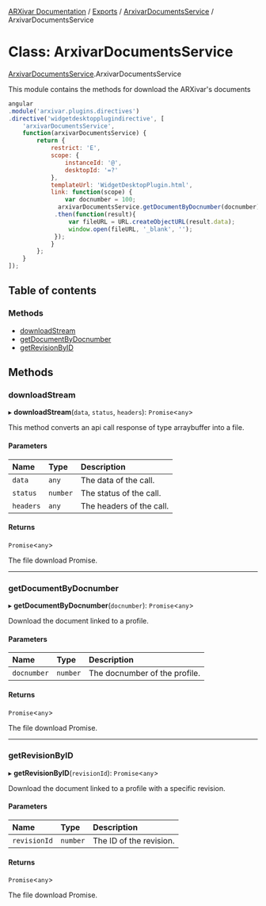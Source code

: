 [ARXivar Documentation](../README.md) / [Exports](../modules.md) / [ArxivarDocumentsService](../modules/ArxivarDocumentsService.md) / ArxivarDocumentsService

# Class: ArxivarDocumentsService

[ArxivarDocumentsService](../modules/ArxivarDocumentsService.md).ArxivarDocumentsService

This module contains the methods for download the ARXivar's documents
```javascript
angular
.module('arxivar.plugins.directives')
.directive('widgetdesktopplugindirective', [
	'arxivarDocumentsService',
	function(arxivarDocumentsService) {
		return {
			restrict: 'E',
			scope: {
				instanceId: '@',
				desktopId: '=?'
			},
			templateUrl: 'WidgetDesktopPlugin.html',
			link: function(scope) {
				var docnumber = 100;
              arxivarDocumentsService.getDocumentByDocnumber(docnumber)
             .then(function(result){
                 var fileURL = URL.createObjectURL(result.data);
                 window.open(fileURL, '_blank', '');
             });
			}
		};
	}
]);
```

## Table of contents

### Methods

- [downloadStream](ArxivarDocumentsService.ArxivarDocumentsService.md#downloadstream)
- [getDocumentByDocnumber](ArxivarDocumentsService.ArxivarDocumentsService.md#getdocumentbydocnumber)
- [getRevisionByID](ArxivarDocumentsService.ArxivarDocumentsService.md#getrevisionbyid)

## Methods

### downloadStream

▸ **downloadStream**(`data`, `status`, `headers`): `Promise`\<`any`\>

This method converts an api call response of type arraybuffer into a file.

#### Parameters

| Name | Type | Description |
| :------ | :------ | :------ |
| `data` | `any` | The data of the call. |
| `status` | `number` | The status of the call. |
| `headers` | `any` | The headers of the call. |

#### Returns

`Promise`\<`any`\>

The file download Promise.

___

### getDocumentByDocnumber

▸ **getDocumentByDocnumber**(`docnumber`): `Promise`\<`any`\>

Download the document linked to a profile.

#### Parameters

| Name | Type | Description |
| :------ | :------ | :------ |
| `docnumber` | `number` | The docnumber of the profile. |

#### Returns

`Promise`\<`any`\>

The file download Promise.

___

### getRevisionByID

▸ **getRevisionByID**(`revisionId`): `Promise`\<`any`\>

Download the document linked to a profile with a specific revision.

#### Parameters

| Name | Type | Description |
| :------ | :------ | :------ |
| `revisionId` | `number` | The ID of the revision. |

#### Returns

`Promise`\<`any`\>

The file download Promise.
